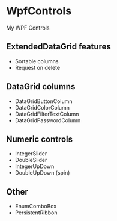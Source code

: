 # WpfControls
My WPF Controls

## ExtendedDataGrid features
* Sortable columns
* Request on delete

## DataGrid columns
* DataGridButtonColumn
* DataGridColorColumn
* DataGridFilterTextColumn
* DataGridPasswordColumn

## Numeric controls
* IntegerSlider
* DoubleSlider
* IntegerUpDown
* DoubleUpDown (spin)

## Other
* EnumComboBox
* PersistentRibbon
